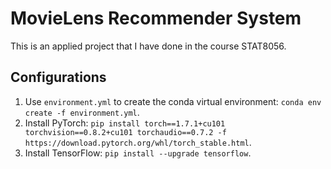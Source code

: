 # MovieLens Recommender System

This is an applied project that I have done in the course STAT8056.

## Configurations
1. Use `environment.yml` to create the conda virtual environment: `conda env create -f environment.yml`.
2. Install PyTorch: `pip install torch==1.7.1+cu101 torchvision==0.8.2+cu101 torchaudio==0.7.2 -f https://download.pytorch.org/whl/torch_stable.html`.
3. Install TensorFlow: `pip install --upgrade tensorflow`.
